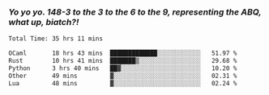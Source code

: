 ### ***Yo yo yo. 148-3 to the 3 to the 6 to the 9, representing the ABQ, what up, biatch?!***

<!--START_SECTION:waka-->

```txt
Total Time: 35 hrs 11 mins

OCaml       18 hrs 43 mins  █████████████░░░░░░░░░░░░   51.97 %
Rust        10 hrs 41 mins  ███████▒░░░░░░░░░░░░░░░░░   29.68 %
Python      3 hrs 40 mins   ██▓░░░░░░░░░░░░░░░░░░░░░░   10.20 %
Other       49 mins         ▓░░░░░░░░░░░░░░░░░░░░░░░░   02.31 %
Lua         48 mins         ▓░░░░░░░░░░░░░░░░░░░░░░░░   02.24 %
```

<!--END_SECTION:waka-->

<!--
**AJMC2002/AJMC2002** is a ✨ _special_ ✨ repository because its `README.md` (this file) appears on your GitHub profile.

Here are some ideas to get you started:

- 🔭 I’m currently working on ...
- 🌱 I’m currently learning ...
- 👯 I’m looking to collaborate on ...
- 🤔 I’m looking for help with ...
- 💬 Ask me about ...
- 📫 How to reach me: ...
- 😄 Pronouns: ...
- ⚡ Fun fact: ...
-->
